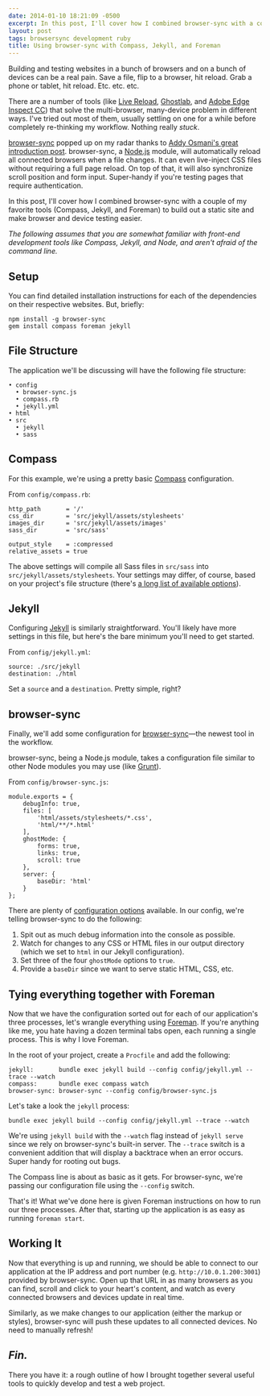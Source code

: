 ```yaml
---
date: 2014-01-10 18:21:09 -0500
excerpt: In this post, I'll cover how I combined browser-sync with a couple of my favorite tools (Compass, Jekyll, and Foreman) to build out a static site and make browser and device testing easier.
layout: post
tags: browsersync development ruby
title: Using browser-sync with Compass, Jekyll, and Foreman
---
```


Building and testing websites in a bunch of browsers and on a bunch of devices can be a real pain. Save a file, flip to a browser, hit reload. Grab a phone or tablet, hit reload. Etc. etc. etc.

There are a number of tools (like [Live Reload](http://livereload.com/), [Ghostlab](http://vanamco.com/ghostlab/), and [Adobe Edge Inspect CC](http://html.adobe.com/edge/inspect/)) that solve the multi-browser, many-device problem in different ways. I've tried out most of them, usually settling on one for a while before completely re-thinking my workflow. Nothing really _stuck_.

[browser-sync](https://github.com/shakyShane/browser-sync) popped up on my radar thanks to [Addy Osmani's great introduction post](http://addyosmani.com/blog/browser-sync/). browser-sync, a [Node.js](http://nodejs.org/) module, will automatically reload all connected browsers when a file changes. It can even live-inject CSS files without requiring a full page reload. On top of that, it will also synchronize scroll position and form input. Super-handy if you're testing pages that require authentication.

In this post, I'll cover how I combined browser-sync with a couple of my favorite tools (Compass, Jekyll, and Foreman) to build out a static site and make browser and device testing easier.

_The following assumes that you are somewhat familiar with front-end development tools like Compass, Jekyll, and Node, and aren't afraid of the command line._


## Setup

You can find detailed installation instructions for each of the dependencies on their respective websites. But, briefly:

	npm install -g browser-sync
	gem install compass foreman jekyll


## File Structure

The application we'll be discussing will have the following file structure:

	• config
	  • browser-sync.js
	  • compass.rb
	  • jekyll.yml
	• html
	• src
	  • jekyll
	  • sass


## Compass

For this example, we're using a pretty basic [Compass](http://compass-style.org/) configuration.

From `config/compass.rb`:

	http_path       = '/'
	css_dir         = 'src/jekyll/assets/stylesheets'
	images_dir      = 'src/jekyll/assets/images'
	sass_dir        = 'src/sass'

	output_style    = :compressed
	relative_assets = true

The above settings will compile all Sass files in `src/sass` into `src/jekyll/assets/stylesheets`. Your settings may differ, of course, based on your project's file structure (there's [a long list of available options](http://compass-style.org/help/tutorials/configuration-reference/)).


## Jekyll

Configuring [Jekyll](http://jekyllrb.com/) is similarly straightforward. You'll likely have more settings in this file, but here's the bare minimum you'll need to get started.

From `config/jekyll.yml`:

	source: ./src/jekyll
	destination: ./html

Set a `source` and a `destination`. Pretty simple, right?


## browser-sync

Finally, we'll add some configuration for [browser-sync](https://github.com/shakyShane/browser-sync)—the newest tool in the workflow.

browser-sync, being a Node.js module, takes a configuration file similar to other Node modules you may use (like [Grunt](http://gruntjs.com/)).

From `config/browser-sync.js`:

	module.exports = {
	    debugInfo: true,
	    files: [
	        'html/assets/stylesheets/*.css',
	        'html/**/*.html'
	    ],
	    ghostMode: {
	        forms: true,
	        links: true,
	        scroll: true
	    },
	    server: {
	        baseDir: 'html'
	    }
	};

There are plenty of [configuration options](https://github.com/shakyShane/browser-sync/wiki/Working-with-a-Config-File) available. In our config, we're telling browser-sync to do the following:

1. Spit out as much debug information into the console as possible.
2. Watch for changes to any CSS or HTML files in our output directory (which we set to `html` in our Jekyll configuration).
3. Set three of the four `ghostMode` options to `true`.
4. Provide a `baseDir` since we want to serve static HTML, CSS, etc.


## Tying everything together with Foreman

Now that we have the configuration sorted out for each of our application's three processes, let's wrangle everything using [Foreman](https://github.com/ddollar/foreman). If you're anything like me, you hate having a dozen terminal tabs open, each running a single process. This is why I love Foreman.

In the root of your project, create a `Procfile` and add the following:

	jekyll:       bundle exec jekyll build --config config/jekyll.yml --trace --watch
	compass:      bundle exec compass watch
	browser-sync: browser-sync --config config/browser-sync.js

Let's take a look the `jekyll` process:

	bundle exec jekyll build --config config/jekyll.yml --trace --watch

We're using `jekyll build` with the `--watch` flag instead of `jekyll serve` since we rely on browser-sync's built-in server. The `--trace` switch is a convenient addition that will display a backtrace when an error occurs. Super handy for rooting out bugs.

The Compass line is about as basic as it gets. For browser-sync, we're passing our configuration file using the `--config` switch.

That's it! What we've done here is given Foreman instructions on how to run our three processes. After that, starting up the application is as easy as running `foreman start`.


## Working It

Now that everything is up and running, we should be able to connect to our application at the IP address and port number (e.g. `http://10.0.1.200:3001`) provided by browser-sync. Open up that URL in as many browsers as you can find, scroll and click to your heart's content, and watch as every connected browsers and devices update in real time.

Similarly, as we make changes to our application (either the markup or styles), browser-sync will push these updates to all connected devices. No need to manually refresh!

## _Fin._

There you have it: a rough outline of how I brought together several useful tools to quickly develop and test a web project.